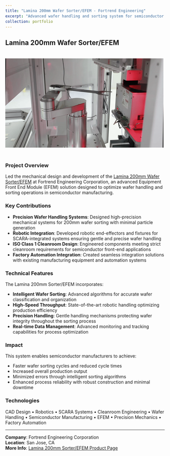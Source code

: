```yaml
---
title: "Lamina 200mm Wafer Sorter/EFEM - Fortrend Engineering"
excerpt: "Advanced wafer handling and sorting system for semiconductor manufacturing<br/><img src='/images/EFEM.gif'>"
collection: portfolio
---
```


## Lamina 200mm Wafer Sorter/EFEM

<img src="/images/EFEM.gif" alt="Lamina 200mm Wafer Sorter/EFEM in action" style="max-width: 100%; height: auto; margin: 20px 0;">

### Project Overview

Led the mechanical design and development of the [Lamina 200mm Wafer Sorter/EFEM](https://www.sistemtechnology.com/product/fortrend-lamina-200mm-sorter-efem/) at Fortrend Engineering Corporation, an advanced Equipment Front End Module (EFEM) solution designed to optimize wafer handling and sorting operations in semiconductor manufacturing.

### Key Contributions

* **Precision Wafer Handling Systems**: Designed high-precision mechanical systems for 200mm wafer sorting with minimal particle generation
* **Robotic Integration**: Developed robotic end-effectors and fixtures for SCARA-integrated systems ensuring gentle and precise wafer handling
* **ISO Class 1 Cleanroom Design**: Engineered components meeting strict cleanroom requirements for semiconductor front-end applications
* **Factory Automation Integration**: Created seamless integration solutions with existing manufacturing equipment and automation systems

### Technical Features

The Lamina 200mm Sorter/EFEM incorporates:
- **Intelligent Wafer Sorting**: Advanced algorithms for accurate wafer classification and organization
- **High-Speed Throughput**: State-of-the-art robotic handling optimizing production efficiency
- **Precision Handling**: Gentle handling mechanisms protecting wafer integrity throughout the sorting process
- **Real-time Data Management**: Advanced monitoring and tracking capabilities for process optimization

### Impact

This system enables semiconductor manufacturers to achieve:
- Faster wafer sorting cycles and reduced cycle times
- Increased overall production output
- Minimized errors through intelligent sorting algorithms
- Enhanced process reliability with robust construction and minimal downtime

### Technologies

CAD Design • Robotics • SCARA Systems • Cleanroom Engineering • Wafer Handling • Semiconductor Manufacturing • EFEM • Precision Mechanics • Factory Automation

---

**Company**: Fortrend Engineering Corporation  
**Location**: San Jose, CA  
**More Info**: [Lamina 200mm Sorter/EFEM Product Page](https://www.sistemtechnology.com/product/fortrend-lamina-200mm-sorter-efem/)

